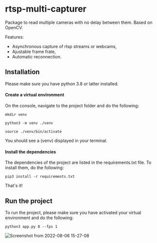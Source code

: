 # rtsp-multi-capturer
Package to read multiple cameras with no delay between them. Based on OpenCV.

Features:
- Asynchronous capture of rtsp streams or webcams,
- Ajustable frame frate,
- Automatic reconnection.

## Installation

Please make sure you have python 3.8 or latter installed.

#### Create a virtual environment

On the console, navigate to the project folder and do the following:

`mkdir venv`

`python3 -m venv ./venv`

`source ./venv/bin/activate`

You should see a (venv) displayed in your terminal.

#### Install the dependencies

The dependencies of the project are listed in the requirements.txt file. To install them, do the following:

`pip3 install -r requirements.txt`

That's it!

## Run the project

To run the project, please make sure you have activated your virtual environment and do the following:

`python3 app.py 0 --fps 1`

![Screenshot from 2022-08-06 15-27-08](https://user-images.githubusercontent.com/44006813/183261462-15ad502b-1284-4bad-87e5-56caededa9d6.png)
